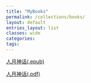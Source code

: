 ```yaml
---
title: "MyBooks"
permalink: /collections/books/
layout: default
entries_layout: list
classes: wide
categories:
tags:
---
```

<a href="/_books/The-Mythical-Man-Month.epub" download="The-Mythical-Man-Month.epub">人月神话(.epub)</a>

<a href="/_books/The-Mythical-Man-Month.pdf" download="The-Mythical-Man-Month.pdf">人月神话(.pdf)</a>
